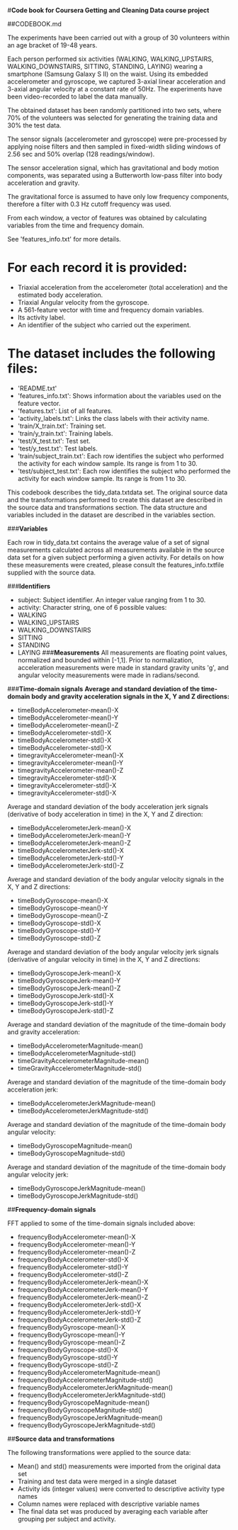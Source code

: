 #**Code book for Coursera Getting and Cleaning Data course project**

##CODEBOOK.md

The experiments have been carried out with a group of 30 volunteers within an age bracket of 19-48 years. 

Each person performed six activities (WALKING, WALKING_UPSTAIRS, WALKING_DOWNSTAIRS, SITTING, STANDING, LAYING) wearing a smartphone (Samsung Galaxy S II) on the waist. Using its embedded accelerometer and gyroscope, we captured 3-axial linear acceleration and 3-axial angular velocity at a constant rate of 50Hz. The experiments have been video-recorded to label the data manually. 

The obtained dataset has been randomly partitioned into two sets, where 70% of the volunteers was selected for generating the training data and 30% the test data. 

The sensor signals (accelerometer and gyroscope) were pre-processed by applying noise filters and then sampled in fixed-width sliding windows of 2.56 sec and 50% overlap (128 readings/window).

The sensor acceleration signal, which has gravitational and body motion components, was separated using a Butterworth low-pass filter into body acceleration and gravity.

The gravitational force is assumed to have only low frequency components, therefore a filter with 0.3 Hz cutoff frequency was used.

From each window, a vector of features was obtained by calculating variables from the time and frequency domain.

See 'features_info.txt' for more details. 

**For each record it is provided:**
======================================

- Triaxial acceleration from the accelerometer (total acceleration) and the estimated body acceleration.
- Triaxial Angular velocity from the gyroscope. 
- A 561-feature vector with time and frequency domain variables. 
- Its activity label. 
- An identifier of the subject who carried out the experiment.

**The dataset includes the following files:**
=========================================

- 'README.txt'
- 'features_info.txt': Shows information about the variables used on the feature vector.
- 'features.txt': List of all features.
- 'activity_labels.txt': Links the class labels with their activity name.
- 'train/X_train.txt': Training set.
- 'train/y_train.txt': Training labels.
- 'test/X_test.txt': Test set.
- 'test/y_test.txt': Test labels.
- 'train/subject_train.txt': Each row identifies the subject who performed the activity for each window sample. Its range is from 1 to 30. 
- 'test/subject_test.txt': Each row identifies the subject who performed the activity for each window sample. Its range is from 1 to 30. 

This codebook describes the tidy_data.txtdata set. The original source data and the transformations performed to create this dataset are described in the source data and transformations section. The data structure and variables included in the dataset are described in the variables section.

###**Variables**

Each row in tidy_data.txt contains the average value of a set of signal measurements calculated across all measurements available in the source data set for a given subject performing a given activity. For details on how these measurements were created, please consult the features_info.txtfile supplied with the source data.

###**Identifiers**

- subject: Subject identifier. An integer value ranging from 1 to 30.
- activity: Character string, one of 6 possible values:
- WALKING
- WALKING_UPSTAIRS
- WALKING_DOWNSTAIRS
- SITTING
- STANDING
- LAYING
###**Measurements**
All measurements are floating point values, normalized and bounded within [-1,1]. Prior to normalization, acceleration measurements were made in standard gravity units 'g', and angular velocity measurements were made in radians/second.

###**Time-domain signals**
**Average and standard deviation of the time-domain body and gravity acceleration signals in the X, Y and Z directions:**
- timeBodyAccelerometer-mean()-X
- timeBodyAccelerometer-mean()-Y
- timeBodyAccelerometer-mean()-Z
- timeBodyAccelerometer-std()-X
- timeBodyAccelerometer-std()-X
- timeBodyAccelerometer-std()-X
- timegravityAccelerometer-mean()-X
- timegravityAccelerometer-mean()-Y
- timegravityAccelerometer-mean()-Z
- timegravityAccelerometer-std()-X
- timegravityAccelerometer-std()-X
- timegravityAccelerometer-std()-X

Average and standard deviation of the body acceleration jerk signals (derivative of body acceleration in time) in the X, Y and Z direction:
- timeBodyAccelerometerJerk-mean()-X
- timeBodyAccelerometerJerk-mean()-Y
- timeBodyAccelerometerJerk-mean()-Z
- timeBodyAccelerometerJerk-std()-X
- timeBodyAccelerometerJerk-std()-Y
- timeBodyAccelerometerJerk-std()-Z

Average and standard deviation of the body angular velocity signals in the X, Y and Z directions:
- timeBodyGyroscope-mean()-X
- timeBodyGyroscope-mean()-Y
- timeBodyGyroscope-mean()-Z
- timeBodyGyroscope-std()-X
- timeBodyGyroscope-std()-Y
- timeBodyGyroscope-std()-Z

Average and standard deviation of the body angular velocity jerk signals (derivative of angular velocity in time) in the X, Y and Z directions:
- timeBodyGyroscopeJerk-mean()-X
- timeBodyGyroscopeJerk-mean()-Y
- timeBodyGyroscopeJerk-mean()-Z
- timeBodyGyroscopeJerk-std()-X
- timeBodyGyroscopeJerk-std()-Y
- timeBodyGyroscopeJerk-std()-Z

Average and standard deviation of the magnitude of the time-domain body and gravity acceleration:
- timeBodyAccelerometerMagnitude-mean()
- timeBodyAccelerometerMagnitude-std()
- timeGravityAccelerometerMagnitude-mean()
- timeGravityAccelerometerMagnitude-std()

Average and standard deviation of the magnitude of the time-domain body acceleration jerk:
- timeBodyAccelerometerJerkMagnitude-mean()
- timeBodyAccelerometerJerkMagnitude-std()

Average and standard deviation of the magnitude of the time-domain body angular velocity:
- timeBodyGyroscopeMagnitude-mean()
- timeBodyGyroscopeMagnitude-std()

Average and standard deviation of the magnitude of the time-domain body angular velocity jerk:
- timeBodyGyroscopeJerkMagnitude-mean()
- timeBodyGyroscopeJerkMagnitude-std()

##**Frequency-domain signals**

FFT applied to some of the time-domain signals included above:

- frequencyBodyAccelerometer-mean()-X
- frequencyBodyAccelerometer-mean()-Y
- frequencyBodyAccelerometer-mean()-Z
- frequencyBodyAccelerometer-std()-X
- frequencyBodyAccelerometer-std()-Y
- frequencyBodyAccelerometer-std()-Z
- frequencyBodyAccelerometerJerk-mean()-X
- frequencyBodyAccelerometerJerk-mean()-Y
- frequencyBodyAccelerometerJerk-mean()-Z
- frequencyBodyAccelerometerJerk-std()-X
- frequencyBodyAccelerometerJerk-std()-Y
- frequencyBodyAccelerometerJerk-std()-Z
- frequencyBodyGyroscope-mean()-X
- frequencyBodyGyroscope-mean()-Y
- frequencyBodyGyroscope-mean()-Z
- frequencyBodyGyroscope-std()-X
- frequencyBodyGyroscope-std()-Y
- frequencyBodyGyroscope-std()-Z
- frequencyBodyAccelerometerMagnitude-mean()
- frequencyBodyAccelerometerMagnitude-std()
- frequencyBodyAccelerometerJerkMagnitude-mean()
- frequencyBodyAccelerometerJerkMagnitude-std()
- frequencyBodyGyroscopeMagnitude-mean()
- frequencyBodyGyroscopeMagnitude-std()
- frequencyBodyGyroscopeJerkMagnitude-mean()
- frequencyBodyGyroscopeJerkMagnitude-std()

##**Source data and transformations**

The following transformations were applied to the source data:
- Mean() and std() measurements were imported from the original data set
- Training and test data were merged in a single dataset
- Activity ids (integer values) were converted to descriptive activity type names
- Column names were replaced with descriptive variable names
- The final data set was produced by averaging each variable after grouping per subject and activity.

